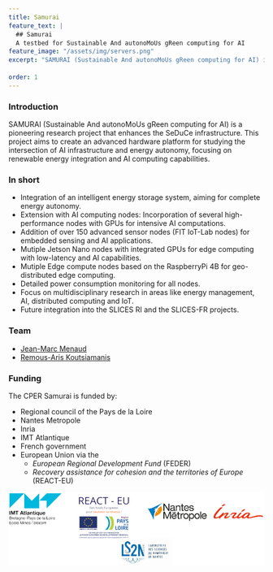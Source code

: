 ```yaml
---
title: Samurai
feature_text: |
  ## Samurai
  A testbed for Sustainable And autonoMoUs gReen computing for AI
feature_image: "/assets/img/servers.png"
excerpt: "SAMURAI (Sustainable And autonoMoUs gReen computing for AI) is an innovative research project focused on developing a sustainable, AI-enabled computing infrastructure. It extends the SeDuCe platform's capabilities by integrating renewable energy sources, advanced AI computing nodes as well as Edge ans Iot nodes."

order: 1
---
```


<style>
#samurai {
    font-size: 3em;
    color: white;
}

.feature {
    color: white;
}
</style>


### Introduction

SAMURAI (Sustainable And autonoMoUs gReen computing for AI) is a pioneering research project that enhances the SeDuCe infrastructure. This project aims to create an advanced hardware platform for studying the intersection of AI infrastructure and energy autonomy, focusing on renewable energy integration and AI computing capabilities.

### In short

- Integration of an intelligent energy storage system, aiming for complete energy autonomy.
- Extension with AI computing nodes: Incorporation of several high-performance nodes with GPUs for intensive AI computations.
- Addition of over 150 advanced sensor nodes (FIT IoT-Lab nodes) for embedded sensing and AI applications.
- Mutiple Jetson Nano nodes with integrated GPUs for edge computing with low-latency and AI capabilities.
- Mutiple Edge compute nodes based on the RaspberryPi 4B for geo-distributed edge computing.
- Detailed power consumption monitoring for all nodes.
- Focus on multidisciplinary research in areas like energy management, AI, distributed computing and IoT.
- Future integration into the SLICES RI and the SLICES-FR projects.

### Team

- [Jean-Marc Menaud](http://menaud.fr)
- [Remous-Aris Koutsiamanis](https://ariskou.com)

### Funding

The CPER Samurai is funded by:

- Regional council of the Pays de la Loire
- Nantes Metropole
- Inria
- IMT Atlantique
- French government
- European Union via the
  - _European Regional Development Fund_ (FEDER)
  - _Recovery assistance for cohesion and the territories of Europe_ (REACT-EU)

![Funding](/assets/img/SAMURAI_Logos.png)

